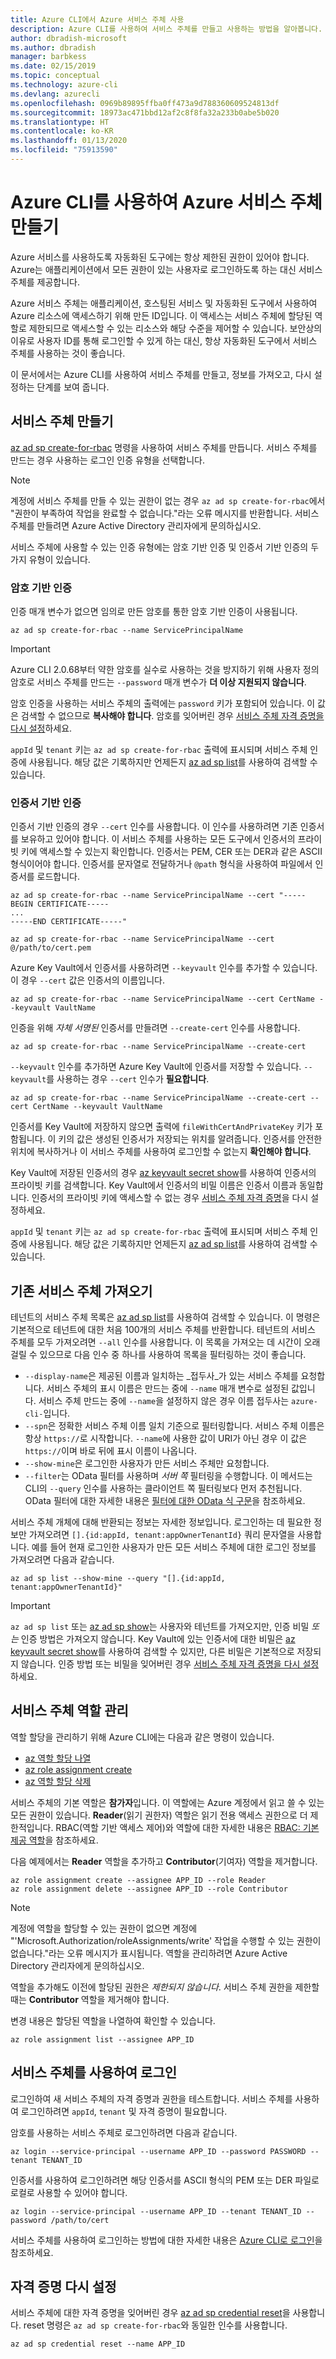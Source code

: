 ```yaml
---
title: Azure CLI에서 Azure 서비스 주체 사용
description: Azure CLI를 사용하여 서비스 주체를 만들고 사용하는 방법을 알아봅니다.
author: dbradish-microsoft
ms.author: dbradish
manager: barbkess
ms.date: 02/15/2019
ms.topic: conceptual
ms.technology: azure-cli
ms.devlang: azurecli
ms.openlocfilehash: 0969b89895ffba0ff473a9d788360609524813df
ms.sourcegitcommit: 18973ac471bbd12af2c8f8fa32a233b0abe5b020
ms.translationtype: HT
ms.contentlocale: ko-KR
ms.lasthandoff: 01/13/2020
ms.locfileid: "75913590"
---
```

# <a name="create-an-azure-service-principal-with-azure-cli"></a>Azure CLI를 사용하여 Azure 서비스 주체 만들기

Azure 서비스를 사용하도록 자동화된 도구에는 항상 제한된 권한이 있어야 합니다. Azure는 애플리케이션에서 모든 권한이 있는 사용자로 로그인하도록 하는 대신 서비스 주체를 제공합니다.

Azure 서비스 주체는 애플리케이션, 호스팅된 서비스 및 자동화된 도구에서 사용하여 Azure 리소스에 액세스하기 위해 만든 ID입니다. 이 액세스는 서비스 주체에 할당된 역할로 제한되므로 액세스할 수 있는 리소스와 해당 수준을 제어할 수 있습니다. 보안상의 이유로 사용자 ID를 통해 로그인할 수 있게 하는 대신, 항상 자동화된 도구에서 서비스 주체를 사용하는 것이 좋습니다.

이 문서에서는 Azure CLI를 사용하여 서비스 주체를 만들고, 정보를 가져오고, 다시 설정하는 단계를 보여 줍니다.

## <a name="create-a-service-principal"></a>서비스 주체 만들기

[az ad sp create-for-rbac](/cli/azure/ad/sp#az-ad-sp-create-for-rbac) 명령을 사용하여 서비스 주체를 만듭니다. 서비스 주체를 만드는 경우 사용하는 로그인 인증 유형을 선택합니다. 

> [!NOTE]
>
> 계정에 서비스 주체를 만들 수 있는 권한이 없는 경우 `az ad sp create-for-rbac`에서 "권한이 부족하여 작업을 완료할 수 없습니다."라는 오류 메시지를 반환합니다. 서비스 주체를 만들려면 Azure Active Directory 관리자에게 문의하십시오.

서비스 주체에 사용할 수 있는 인증 유형에는 암호 기반 인증 및 인증서 기반 인증의 두 가지 유형이 있습니다.

### <a name="password-based-authentication"></a>암호 기반 인증

인증 매개 변수가 없으면 임의로 만든 암호를 통한 암호 기반 인증이 사용됩니다.

  ```azurecli-interactive
  az ad sp create-for-rbac --name ServicePrincipalName
  ```

> [!IMPORTANT]
> Azure CLI 2.0.68부터 약한 암호를 실수로 사용하는 것을 방지하기 위해 사용자 정의 암호로 서비스 주체를 만드는 `--password` 매개 변수가 __더 이상 지원되지 않습니다__.

암호 인증을 사용하는 서비스 주체의 출력에는 `password` 키가 포함되어 있습니다. 이 값은 검색할 수 없으므로 __복사해야 합니다__. 암호를 잊어버린 경우 [서비스 주체 자격 증명을 다시 설정](#reset-credentials)하세요.

`appId` 및 `tenant` 키는 `az ad sp create-for-rbac` 출력에 표시되며 서비스 주체 인증에 사용됩니다.
해당 값은 기록하지만 언제든지 [az ad sp list](/cli/azure/ad/sp#az-ad-sp-list)를 사용하여 검색할 수 있습니다.

### <a name="certificate-based-authentication"></a>인증서 기반 인증

인증서 기반 인증의 경우 `--cert` 인수를 사용합니다. 이 인수를 사용하려면 기존 인증서를 보유하고 있어야 합니다. 이 서비스 주체를 사용하는 모든 도구에서 인증서의 프라이빗 키에 액세스할 수 있는지 확인합니다. 인증서는 PEM, CER 또는 DER과 같은 ASCII 형식이어야 합니다. 인증서를 문자열로 전달하거나 `@path` 형식을 사용하여 파일에서 인증서를 로드합니다.

```azurecli-interactive
az ad sp create-for-rbac --name ServicePrincipalName --cert "-----BEGIN CERTIFICATE-----
...
-----END CERTIFICATE-----"
```

```azurecli-interactive
az ad sp create-for-rbac --name ServicePrincipalName --cert @/path/to/cert.pem
```

Azure Key Vault에서 인증서를 사용하려면 `--keyvault` 인수를 추가할 수 있습니다. 이 경우 `--cert` 값은 인증서의 이름입니다.

```azurecli-interactive
az ad sp create-for-rbac --name ServicePrincipalName --cert CertName --keyvault VaultName
```

인증을 위해 _자체 서명된_ 인증서를 만들려면 `--create-cert` 인수를 사용합니다.

```azurecli-interactive
az ad sp create-for-rbac --name ServicePrincipalName --create-cert
```

`--keyvault` 인수를 추가하면 Azure Key Vault에 인증서를 저장할 수 있습니다. `--keyvault`를 사용하는 경우 `--cert` 인수가 __필요합니다__.

```azurecli-interactive
az ad sp create-for-rbac --name ServicePrincipalName --create-cert --cert CertName --keyvault VaultName
```

인증서를 Key Vault에 저장하지 않으면 출력에 `fileWithCertAndPrivateKey` 키가 포함됩니다. 이 키의 값은 생성된 인증서가 저장되는 위치를 알려줍니다.
인증서를 안전한 위치에 복사하거나 이 서비스 주체를 사용하여 로그인할 수 없는지 __확인해야 합니다__.

Key Vault에 저장된 인증서의 경우 [az keyvault secret show](/cli/azure/keyvault/secret#az-keyvault-secret-show)를 사용하여 인증서의 프라이빗 키를 검색합니다. Key Vault에서 인증서의 비밀 이름은 인증서 이름과 동일합니다. 인증서의 프라이빗 키에 액세스할 수 없는 경우 [서비스 주체 자격 증명](#reset-credentials)을 다시 설정하세요.

`appId` 및 `tenant` 키는 `az ad sp create-for-rbac` 출력에 표시되며 서비스 주체 인증에 사용됩니다.
해당 값은 기록하지만 언제든지 [az ad sp list](/cli/azure/ad/sp#az-ad-sp-list)를 사용하여 검색할 수 있습니다.

## <a name="get-an-existing-service-principal"></a>기존 서비스 주체 가져오기

테넌트의 서비스 주체 목록은 [az ad sp list](/cli/azure/ad/sp#az-ad-sp-list)를 사용하여 검색할 수 있습니다. 이 명령은 기본적으로 테넌트에 대한 처음 100개의 서비스 주체를 반환합니다. 테넌트의 서비스 주체를 모두 가져오려면 `--all` 인수를 사용합니다. 이 목록을 가져오는 데 시간이 오래 걸릴 수 있으므로 다음 인수 중 하나를 사용하여 목록을 필터링하는 것이 좋습니다.

* `--display-name`은 제공된 이름과 일치하는 _접두사_가 있는 서비스 주체를 요청합니다. 서비스 주체의 표시 이름은 만드는 중에 `--name` 매개 변수로 설정된 값입니다. 서비스 주체 만드는 중에 `--name`을 설정하지 않은 경우 이름 접두사는 `azure-cli-`입니다.
* `--spn`은 정확한 서비스 주체 이름 일치 기준으로 필터링합니다. 서비스 주체 이름은 항상 `https://`로 시작합니다.
  `--name`에 사용한 값이 URI가 아닌 경우 이 값은 `https://`이며 바로 뒤에 표시 이름이 나옵니다.
* `--show-mine`은 로그인한 사용자가 만든 서비스 주체만 요청합니다.
* `--filter`는 OData 필터를 사용하며 _서버 쪽_ 필터링을 수행합니다. 이 메서드는 CLI의 `--query` 인수를 사용하는 클라이언트 쪽 필터링보다 먼저 추천됩니다. OData 필터에 대한 자세한 내용은 [필터에 대한 OData 식 구문](/rest/api/searchservice/odata-expression-syntax-for-azure-search)을 참조하세요.

서비스 주체 개체에 대해 반환되는 정보는 자세한 정보입니다. 로그인하는 데 필요한 정보만 가져오려면 `[].{id:appId, tenant:appOwnerTenantId}` 쿼리 문자열을 사용합니다. 예를 들어 현재 로그인한 사용자가 만든 모든 서비스 주체에 대한 로그인 정보를 가져오려면 다음과 같습니다.

```azurecli-interactive
az ad sp list --show-mine --query "[].{id:appId, tenant:appOwnerTenantId}"
```

> [!IMPORTANT]
>
> `az ad sp list` 또는 [az ad sp show](/cli/azure/ad/sp#az-ad-sp-show)는 사용자와 테넌트를 가져오지만, 인증 비밀 _또는_ 인증 방법은 가져오지 않습니다.
> Key Vault에 있는 인증서에 대한 비밀은 [az keyvault secret show](/cli/azure/keyvault/secret#az-keyvault-secret-show)를 사용하여 검색할 수 있지만, 다른 비밀은 기본적으로 저장되지 않습니다.
> 인증 방법 또는 비밀을 잊어버린 경우 [서비스 주체 자격 증명을 다시 설정](#reset-credentials)하세요.

## <a name="manage-service-principal-roles"></a>서비스 주체 역할 관리

역할 할당을 관리하기 위해 Azure CLI에는 다음과 같은 명령이 있습니다.

* [az 역할 할당 나열](/cli/azure/role/assignment#az-role-assignment-list)
* [az role assignment create](/cli/azure/role/assignment#az-role-assignment-create)
* [az 역할 할당 삭제](/cli/azure/role/assignment#az-role-assignment-delete)

서비스 주체의 기본 역할은 **참가자**입니다. 이 역할에는 Azure 계정에서 읽고 쓸 수 있는 모든 권한이 있습니다. **Reader**(읽기 권한자) 역할은 읽기 전용 액세스 권한으로 더 제한적입니다.  RBAC(역할 기반 액세스 제어)와 역할에 대한 자세한 내용은 [RBAC: 기본 제공 역할](/azure/active-directory/role-based-access-built-in-roles)을 참조하세요.

다음 예제에서는 **Reader** 역할을 추가하고 **Contributor**(기여자) 역할을 제거합니다.

```azurecli-interactive
az role assignment create --assignee APP_ID --role Reader
az role assignment delete --assignee APP_ID --role Contributor
```

> [!NOTE]
> 계정에 역할을 할당할 수 있는 권한이 없으면 계정에 "'Microsoft.Authorization/roleAssignments/write' 작업을 수행할 수 있는 권한이 없습니다."라는 오류 메시지가 표시됩니다. 역할을 관리하려면 Azure Active Directory 관리자에게 문의하십시오.

역할을 추가해도 이전에 할당된 권한은 _제한되지 않습니다_. 서비스 주체 권한을 제한할 때는 __Contributor__ 역할을 제거해야 합니다.

변경 내용은 할당된 역할을 나열하여 확인할 수 있습니다.

```azurecli-interactive
az role assignment list --assignee APP_ID
```

## <a name="sign-in-using-a-service-principal"></a>서비스 주체를 사용하여 로그인

로그인하여 새 서비스 주체의 자격 증명과 권한을 테스트합니다. 서비스 주체를 사용하여 로그인하려면 `appId`, `tenant` 및 자격 증명이 필요합니다.

암호를 사용하는 서비스 주체로 로그인하려면 다음과 같습니다.

```azurecli-interactive
az login --service-principal --username APP_ID --password PASSWORD --tenant TENANT_ID
```

인증서를 사용하여 로그인하려면 해당 인증서를 ASCII 형식의 PEM 또는 DER 파일로 로컬로 사용할 수 있어야 합니다.

```azurecli-interactive
az login --service-principal --username APP_ID --tenant TENANT_ID --password /path/to/cert
```

서비스 주체를 사용하여 로그인하는 방법에 대한 자세한 내용은 [Azure CLI로 로그인](authenticate-azure-cli.md)을 참조하세요.

## <a name="reset-credentials"></a>자격 증명 다시 설정

서비스 주체에 대한 자격 증명을 잊어버린 경우 [az ad sp credential reset](/cli/azure/ad/sp/credential#az-ad-sp-credential-reset)을 사용합니다. reset 명령은 `az ad sp create-for-rbac`와 동일한 인수를 사용합니다.

```azurecli-interactive
az ad sp credential reset --name APP_ID
```
